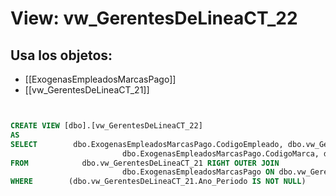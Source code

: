 # View: vw_GerentesDeLineaCT_22

## Usa los objetos:
- [[ExogenasEmpleadosMarcasPago]]
- [[vw_GerentesDeLineaCT_21]]

```sql


CREATE VIEW [dbo].[vw_GerentesDeLineaCT_22]
AS
SELECT        dbo.ExogenasEmpleadosMarcasPago.CodigoEmpleado, dbo.vw_GerentesDeLineaCT_21.Ano_Periodo, dbo.vw_GerentesDeLineaCT_21.Mes_Periodo, 
                         dbo.ExogenasEmpleadosMarcasPago.CodigoMarca, dbo.vw_GerentesDeLineaCT_21.Marca, dbo.vw_GerentesDeLineaCT_21.EficienciaAdministrativa
FROM            dbo.vw_GerentesDeLineaCT_21 RIGHT OUTER JOIN
                         dbo.ExogenasEmpleadosMarcasPago ON dbo.vw_GerentesDeLineaCT_21.CodigoMarca = dbo.ExogenasEmpleadosMarcasPago.CodigoMarca 
WHERE        (dbo.vw_GerentesDeLineaCT_21.Ano_Periodo IS NOT NULL)

```
